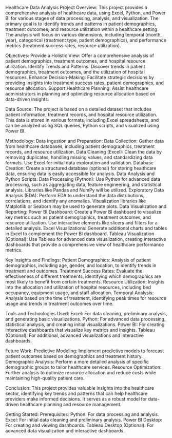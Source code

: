 Healthcare Data Analysis
Project Overview:
This project provides a comprehensive analysis of healthcare data, using Excel, Python, and Power BI for various stages of data processing, analysis, and visualization. The primary goal is to identify trends and patterns in patient demographics, treatment outcomes, and resource utilization within a healthcare setting. The analysis will focus on various dimensions, including temporal (month, year), categorical (treatment type, patient demographics), and performance metrics (treatment success rates, resource utilization).

Objectives:
Provide a Holistic View: Offer a comprehensive analysis of patient demographics, treatment outcomes, and hospital resource utilization.
Identify Trends and Patterns: Discover trends in patient demographics, treatment outcomes, and the utilization of hospital resources.
Enhance Decision-Making: Facilitate strategic decisions by providing insights into treatment success rates, patient demographics, and resource allocation.
Support Healthcare Planning: Assist healthcare administrators in planning and optimizing resource allocation based on data-driven insights.

Data Source:
The project is based on a detailed dataset that includes patient information, treatment records, and hospital resource utilization. This data is stored in various formats, including Excel spreadsheets, and can be analyzed using SQL queries, Python scripts, and visualized using Power BI.

Methodology:
Data Ingestion and Preparation:
Data Collection: Gather data from healthcare databases, including patient demographics, treatment records, and resource utilization.
Data Cleaning (Excel): Clean the data by removing duplicates, handling missing values, and standardizing data formats. Use Excel for initial data exploration and validation.
Database Creation: Create a structured database (optional) for storing healthcare data, ensuring data is easily accessible for analysis.
Data Analysis and Python Scripts:
Data Processing (Python): Use Python for advanced data processing, such as aggregating data, feature engineering, and statistical analysis. Libraries like Pandas and NumPy will be utilized.
Exploratory Data Analysis (EDA): Perform EDA to understand the data distributions, correlations, and identify any anomalies. Visualization libraries like Matplotlib or Seaborn may be used to generate plots.
Data Visualization and Reporting:
Power BI Dashboard: Create a Power BI dashboard to visualize key metrics such as patient demographics, treatment outcomes, and resource utilization. Use interactive elements like slicers and filters for a detailed analysis.
Excel Visualizations: Generate additional charts and tables in Excel to complement the Power BI dashboard.
Tableau Visualization (Optional): Use Tableau for advanced data visualization, creating interactive dashboards that provide a comprehensive view of healthcare performance metrics.


Key Insights and Findings:
Patient Demographics: Analysis of patient demographics, including age, gender, and location, to identify trends in treatment and outcomes.
Treatment Success Rates: Evaluate the effectiveness of different treatments, identifying which demographics are most likely to benefit from certain treatments.
Resource Utilization: Insights into the allocation and utilization of hospital resources, including bed occupancy, equipment usage, and staff allocation.
Temporal Analysis: Analysis based on the time of treatment, identifying peak times for resource usage and trends in treatment outcomes over time.

Tools and Technologies Used:
Excel: For data cleaning, preliminary analysis, and generating basic visualizations.
Python: For advanced data processing, statistical analysis, and creating initial visualizations.
Power BI: For creating interactive dashboards that visualize key metrics and insights.
Tableau (Optional): For additional, advanced visualizations and interactive dashboards.


Future Work:
Predictive Modeling: Implement predictive models to forecast patient outcomes based on demographics and treatment history.
Demographic Analysis: Perform a more detailed analysis of specific demographic groups to tailor healthcare services.
Resource Optimization: Further analysis to optimize resource allocation and reduce costs while maintaining high-quality patient care.

Conclusion:
This project provides valuable insights into the healthcare sector, identifying key trends and patterns that can help healthcare providers make informed decisions. It serves as a robust model for data-driven healthcare planning and resource management.

Getting Started:
Prerequisites:
Python: For data processing and analysis.
Excel: For initial data cleaning and preliminary analysis.
Power BI Desktop: For creating and viewing dashboards.
Tableau Desktop (Optional): For advanced data visualization and interactive dashboards.

